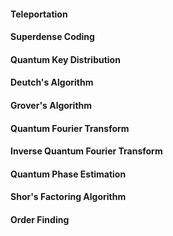 #### Teleportation

#### Superdense Coding

#### Quantum Key Distribution

#### Deutch's Algorithm


#### Grover's Algorithm

#### Quantum Fourier Transform

#### Inverse Quantum Fourier Transform

#### Quantum Phase Estimation

#### Shor's Factoring Algorithm

#### Order Finding

